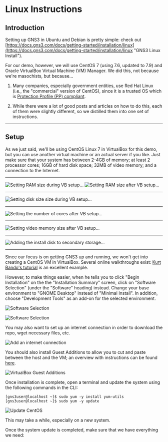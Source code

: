 # Linux Instructions

## Introduction

Setting up GNS3 in Ubuntu and Debian is pretty simple: check out [https://docs.gns3.com/docs/getting-started/installation/linux](https://docs.gns3.com/docs/getting-started/installation/linux "GNS3 Linux Install").

For our demo, however, we will use CentOS 7 (using 7.6, updated to 7.9) and Oracle VirtualBox Virtual Machine (VM) Manager. We did this, not because we're masochists, but because...

1. Many companies, especially government entities, use Red Hat Linux (i.e., the "commercial" version of CentOS), since it is a trusted OS which is [Protection Profile (PP) compliant](https://www.commoncriteriaportal.org/products/ "Certified Common Criteria Products").

2. While there were a lot of good posts and articles on how to do this, each of them were slightly different, so we distilled them into one set of instructions.

----------

## Setup

As we just said, we'll be using CentOS Linux 7 in VirtualBox for this demo, but you can use another virtual machine or an actual server if you like. Just make sure that your system has between 2-4GB of memory; at least 2 processor cores; 16GB of hard disk space; 32MB of video memory; and a connection to the Internet.

----------

![Setting RAM size during VB setup...](Linux/CentOS/images/centos01.png "Setting RAM size during VB setup...")
![Setting RAM size after VB setup...](images/centos01a.png "Setting RAM size after VB setup...")

----------

![Setting disk size size during VB setup...](images/centos02.png "Setting disk size size during VB setup...")

----------

![Setting the number of cores after VB setup...](images/centos03.png "Setting the number of cores after VB setup...")

----------

![Setting video memory size after VB setup...](images/centos04.png "Setting video memory size after VB setup...")

----------

![Adding the install disk to secondary storage...](images/centos05.png "Adding the install disk to secondary storage...")

----------

Since our focus is on getting GNS3 up and running, we won't get into creating a CentOS VM in VirtualBox. Several online walkthroughs exist: [Kurt Bando's tutorial](https://tutorials.kurtobando.com/install-a-centos-7-minimal-server-in-virtual-machine-with-screenshots/ "Install a CentOS 7 Minimal Server in Virtual Machine with screenshots") is an excellent example.

However, to make things easier, when he tells you to click "Begin Installation" on the the "Installation Summary" screen, click on "Software Selection" (under the "Software" heading) instead. Change your base environment to "GNOME Desktop" instead of "Minimal Install". In addition, choose "Development Tools" as an add-on for the selected environment.

![Software Selection](images/centos06.png "Selecting Software")

![Software Selection](images/centos07.png "Selecting Software")

You may also want to set up an internet connection in order to download the repo, wget necessary files, etc.

![Add an internet connection](images/centos08.png "Add an internet connection")

You should also install Guest Additions to allow you to cut and paste between the host and the VM; an overview with instructions can be found [here](https://www.virtualbox.org/manual/ch04.html "Chapter 4. Guest Additions").

![VirtualBox Guest Additions](images/centos09.png "VirtualBox Guest Additions")

Once installation is complete, open a terminal and update the system using the following commands in the CLI:

    [gns3user@localhost ~]$ sudo yum -y install yum-utils
    [gns3user@localhost ~]$ sudo yum -y update

![Update CentOS](images/centos10.png "Update CentOS")

This may take a while, especially on a new system.

Once the system update is completed, make sure that we have everything we need:

